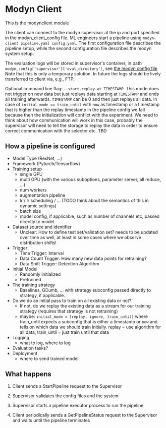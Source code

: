 # Modyn Client

This is the modynclient module

The client can connect to the modyn supervisor at the ip and port specified in the modyn_client_config file. ML engineers start a pipeline using `modyn-client pipeline.yaml config.yaml`.
The first configuration file describes the pipeline setup, while the second configuration file describes the modyn system setup.

The evaluation logs will be stored in supervisor's container, in path `modyn_config['supervisor']['eval_directory']`, see [the modyn config file](modyn/config/examples/modyn_config.yaml).
Note that this is only a temporary solution. In future the logs should be lively transferred to client via, e.g., FTP.

Optional command line flag: `--start-replay-at TIMESTAMP`.
This mode does not trigger on new data but just replays data starting at `TIMESTAMP` and ends all training afterwards.
`TIMESTAMP` can be 0 and then just replays all data.
In case of `initial_mode == train_until` with `now` as timestamp or a timestamp that is higher than the replay timestamp in the pipeline config we fail because then the initialization will conflict with the experiment.
We need to think about how communication will work in this case, probably the supervisor will need to tell the storage to replay the data in order to ensure correct communication with the selector etc. TBD

## How a pipeline is configured

- Model Type (ResNet, ...)
- Framework (Pytorch/Tensorflow)
- Training setup
  - single GPU
  - multi GPU (with the various suboptions, parameter server, all reduce, ...)
  - num workers
  - augmentation pipeline
  - lr / lr scheduling / ... (TODO think about the semantics of this in dynamic settings)
  - batch size
  - model config, if applicable, such as number of channels etc, passed directly to model.
- Dataset source and identifier
  - Unclear: How to define test set/validation set? needs to be updated over time as well, at least in some cases where we observe distribution shifts!
- Trigger
  - Time Trigger: Interval
  - Data Count Trigger: How many new data points for retraining?
  - Data Shift Trigger: Detection Algorithm
- Initial Model
  - Randomly initialized
  - Pretrained
- The training strategy
  - Baselines, GDumb, ... with strategy subconfig passed directly to strategy, if applicable.
- Do we do an initial pass to train on all existing data or not?
  - If not, do we replay the existing data as a stream for our training strategy (requires that strategy is not retraining)
  - maybe: `initial_mode = [replay, ignore, train_until]` where train_until expects a subconfig that is either a timestamp or `now` and tells on which data we should train initially. replay = use algorithm for all data, train_until = just train until that data
- Logging
  - what to log, where to log
- Evaluation tasks?
- Deployment
  - where to send trained model

## What happens

1. Client sends a StartPipeline request to the Supervisor

2. Supervisor validates the config files and the system

3. Supervisor starts a pipeline executor process to run the pipeline

4. Client periodically sends a GetPipelineStatus request to the Supervisor and waits until the pipeline terminates
